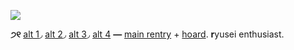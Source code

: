 ![](https://media.discordapp.net/attachments/955278858867843082/1211012599689379971/499d3acfa832a0edc69a99e3f081796c.jpg?ex=65eca65f&is=65da315f&hm=acf36b4d18c42858fd4481f8d9de961928b493b8033d69fe8e9768b60c217e73&=&format=webp&width=600&height=600)

**੭୧** [alt 1](https://github.com/VITOPLUSHIE)◞ [alt 2](https://github.com/ryusei-shidou)◞ [alt 3](https://github.com/enneagram-six)◞ [alt 4](https://github.com/enneagram-six) **—** [main rentry](https://rentry.co/ryusei-plushie) + [hoard](https://rentry.co/iphone-destroyer). **r**yusei enthusiast.
